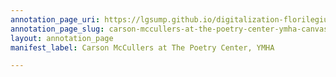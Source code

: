 ```yaml
---
annotation_page_uri: https://lgsump.github.io/digitalization-florilegium/annotations/carson-mccullers-at-the-poetry-center-ymha-canvas-1-when-we-are-lost-by-carson-mccullers.json
annotation_page_slug: carson-mccullers-at-the-poetry-center-ymha-canvas-1-when-we-are-lost-by-carson-mccullers
layout: annotation_page
manifest_label: Carson McCullers at The Poetry Center, YMHA

---
```

